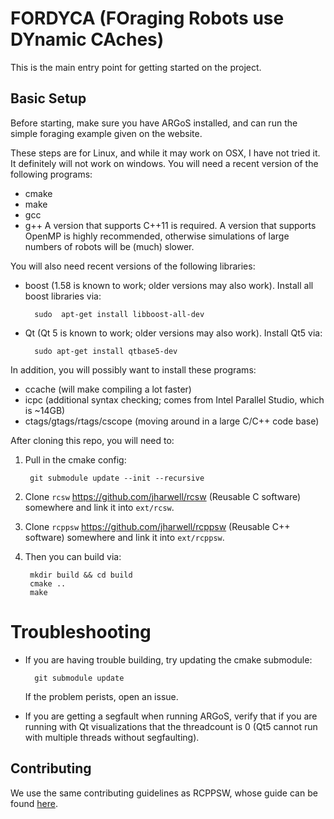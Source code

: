 # FORDYCA (FOraging Robots use DYnamic CAches)

This is the main entry point for getting started on the project.

## Basic Setup

Before starting, make sure you have ARGoS installed, and can run the simple
foraging example given on the website.

These steps are for Linux, and while it may work on OSX, I have not tried it. It
definitely will not work on windows. You will need a recent version of the
following programs:

- cmake
- make
- gcc
- g++ A version that supports C++11 is required. A version that supports OpenMP
  is highly recommended, otherwise simulations of large numbers of robots will
  be (much) slower.

You will also need recent versions of the following libraries:

- boost (1.58 is known to work; older versions may also work). Install all boost
  libraries via:

        sudo  apt-get install libboost-all-dev

- Qt (Qt 5 is known to work; older versions may also work). Install Qt5 via:

        sudo apt-get install qtbase5-dev

In addition, you will possibly want to install these programs:

- ccache (will make compiling a lot faster)
- icpc (additional syntax checking; comes from Intel Parallel Studio, which is ~14GB)
- ctags/gtags/rtags/cscope (moving around in a large C/C++ code base)

After cloning this repo, you will need to:

1. Pull in the cmake config:

        git submodule update --init --recursive

2. Clone `rcsw` https://github.com/jharwell/rcsw (Reusable C software) somewhere
   and link it into `ext/rcsw`.

3. Clone `rcppsw` https://github.com/jharwell/rcppsw (Reusable C++ software)
   somewhere and link it into `ext/rcppsw`.

3. Then you can build via:

        mkdir build && cd build
        cmake ..
        make

# Troubleshooting

- If you are having trouble building, try updating the cmake submodule:

        git submodule update

  If the problem perists, open an issue.

- If you are getting a segfault when running ARGoS, verify that if you are
  running with Qt visualizations that the threadcount is 0 (Qt5 cannot run with
  multiple threads without segfaulting).

## Contributing

We use the same contributing guidelines as RCPPSW, whose guide can be found
[here](https://github.com/jharwell/rcppsw/blob/master/docs/CONTRIBUTING.md).
